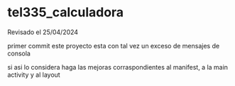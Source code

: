 # tel335_calculadora

Revisado el 25/04/2024

primer commit
este proyecto esta con tal vez un exceso de mensajes de consola

si asi lo considera haga las mejoras corraspondientes al manifest, a la main activity y al layout
